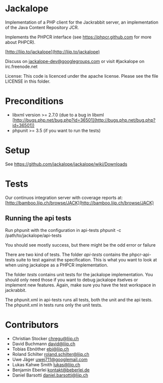 # Jackalope

Implementation of a PHP client for the Jackrabbit server, an implementation of
the Java Content Repository JCR.

Implements the PHPCR interface
(see https://phpcr.github.com for more about PHPCR).

[http://liip.to/jackalope](http://liip.to/jackalope)

Discuss on jackalope-dev@googlegroups.com
or visit #jackalope on irc.freenode.net

License: This code is licenced under the apache license.
Please see the file LICENSE in this folder.


# Preconditions

* libxml version >= 2.7.0 (due to a bug in libxml [http://bugs.php.net/bug.php?id=36501](http://bugs.php.net/bug.php?id=36501))
* phpunit >= 3.5 (if you want to run the tests)

# Setup

See https://github.com/jackalope/jackalope/wiki/Downloads


# Tests

Our continuos integration server with coverage reports at:
[http://bamboo.liip.ch/browse/JACK](http://bamboo.liip.ch/browse/JACK)


## Running the api tests

Run phpunit with the configuration in api-tests
phpunit -c /path/to/jackalope/api-tests

You should see mostly success, but there might be the odd error or failure

There are two kind of tests. The folder *api-tests* contains the
phpcr-api-tests suite to test against the specification.
This is what you want to look at when using jackalope as a PHPCR implementation.

The folder *tests* contains unit tests for the jackalope implementation.
You should only need those if you want to debug jackalope itselves or implement
new features. Again, make sure you have the test workspace in jackrabbit.

The phpunit.xml in api-tests runs all tests, both the unit and the api tests.
The phpunit.xml in tests runs only the unit tests.


# Contributors

* Christian Stocker <chregu@liip.ch>
* David Buchmann <david@liip.ch>
* Tobias Ebnöther <ebi@liip.ch>
* Roland Schilter <roland.schilter@liip.ch>
* Uwe Jäger <uwej711@googlemail.com>
* Lukas Kahwe Smith <lukas@liip.ch>
* Benjamin Eberlei <kontakt@beberlei.de>
* Daniel Barsotti <daniel.barsotti@liip.ch>

